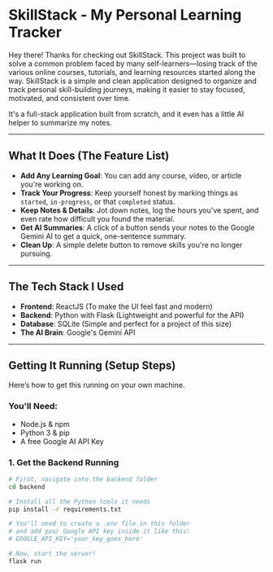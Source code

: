 # SkillStack - My Personal Learning Tracker 

Hey there! Thanks for checking out SkillStack. This project was built to solve a common problem faced by many self-learners—losing track of the various online courses, tutorials, and learning resources started along the way. SkillStack is a simple and clean application designed to organize and track personal skill-building journeys, making it easier to stay focused, motivated, and consistent over time.


It's a full-stack application built from scratch, and it even has a little AI helper to summarize my notes.

---

## What It Does (The Feature List)

* **Add Any Learning Goal**: You can add any course, video, or article you're working on.
* **Track Your Progress**: Keep yourself honest by marking things as `started`, `in-progress`, or that `completed` status.
* **Keep Notes & Details**: Jot down notes, log the hours you've spent, and even rate how difficult you found the material.
* **Get AI Summaries**: A click of a button sends your notes to the Google Gemini AI to get a quick, one-sentence summary.
* **Clean Up**: A simple delete button to remove skills you're no longer pursuing.

---

## The Tech Stack I Used

* **Frontend**: ReactJS (To make the UI feel fast and modern)
* **Backend**: Python with Flask (Lightweight and powerful for the API)
* **Database**: SQLite (Simple and perfect for a project of this size)
* **The AI Brain**: Google's Gemini API

---

## Getting It Running (Setup Steps)

Here’s how to get this running on your own machine.

### You'll Need:
* Node.js & npm
* Python 3 & pip
* A free Google AI API Key

### 1. Get the Backend Running
```bash
# First, navigate into the backend folder
cd backend

# Install all the Python tools it needs
pip install -r requirements.txt

# You'll need to create a .env file in this folder
# and add your Google API key inside it like this:
# GOOGLE_API_KEY='your_key_goes_here'

# Now, start the server!
flask run